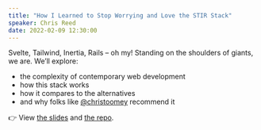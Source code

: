 ```yaml
---
title: "How I Learned to Stop Worrying and Love the STIR Stack"
speaker: Chris Reed
date: 2022-02-09 12:30:00
---
```


Svelte, Tailwind, Inertia, Rails – oh my! Standing on the shoulders of giants, we are. We’ll explore:

- the complexity of contemporary web development
- how this stack works
- how it compares to the alternatives
- and why folks like [@christoomey](https://twitter.com/christoomey?lang=en) recommend it

👉 View [the slides](https://seereadcode.github.io/stirstack-deck/) and [the repo](https://github.com/seeReadCode/stirstack).
